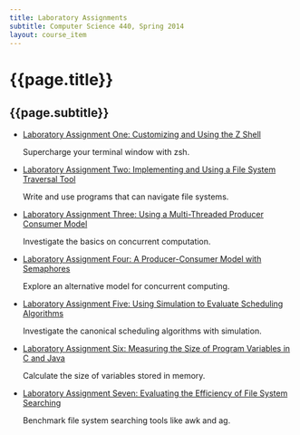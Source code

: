 ```yaml
---
title: Laboratory Assignments
subtitle: Computer Science 440, Spring 2014
layout: course_item
---
```


# {{page.title}}
## {{page.subtitle}}

<ul>

<li><a href="{{site.baseurl}}teaching/cs440S2014/provide/labs/lab1/cs440S2014-lab1.pdf">Laboratory Assignment One: Customizing and Using the Z Shell</a> <p>Supercharge your terminal window with zsh.</p>

<li><a href="{{site.baseurl}}teaching/cs440S2014/provide/labs/lab2/cs440S2014-lab2.pdf">Laboratory Assignment Two: Implementing and Using a File System Traversal Tool</a> <p>Write and use programs that can navigate file systems.</p>

<li><a href="{{site.baseurl}}teaching/cs440S2014/provide/labs/lab3/cs440S2014-lab3.pdf">Laboratory Assignment Three: Using a Multi-Threaded Producer Consumer Model</a> <p>Investigate the basics on concurrent computation.</p>

<li><a href="{{site.baseurl}}teaching/cs440S2014/provide/labs/lab4/cs440S2014-lab4.pdf">Laboratory Assignment Four: A Producer-Consumer Model with Semaphores </a> <p>Explore an alternative model for concurrent computing.</p>

<li><a href="{{site.baseurl}}teaching/cs440S2014/provide/labs/lab5/cs440S2014-lab5.pdf">Laboratory Assignment Five: Using Simulation to Evaluate Scheduling Algorithms</a> <p>Investigate the canonical scheduling algorithms with simulation.</p>

<li><a href="{{site.baseurl}}teaching/cs440S2014/provide/labs/lab6/cs440S2014-lab6.pdf">Laboratory Assignment Six: Measuring the Size of Program Variables in C and Java</a> <p>Calculate the size of variables stored in memory.</p>

<li><a href="{{site.baseurl}}teaching/cs440S2014/provide/labs/lab7/cs440S2014-lab7.pdf">Laboratory Assignment Seven: Evaluating the Efficiency of File System Searching</a> <p>Benchmark file system searching tools like awk and ag.</p>

</ul>
